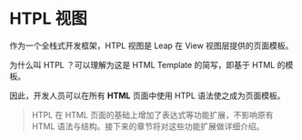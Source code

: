 # HTPL 视图

作为一个全栈式开发框架，HTPL 视图是 Leap 在 View 视图层提供的页面模板。

为什么叫 HTPL ？可以理解为这是 HTML Template 的简写，即基于 HTML 的模板。

因此，开发人员可以在所有 **HTML** 页面中使用 HTPL 语法使之成为页面模板。

> HTPL 在 HTML 页面的基础上增加了表达式等功能扩展，不影响原有 HTML 语法与结构。接下来的章节将对这些功能扩展做详细介绍。